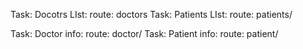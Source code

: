 

Task: Docotrs LIst: route:  doctors
Task: Patients LIst: route:  patients/<doctorId>

Task: Doctor info: route:  doctor/<doctorId>
Task: Patient info: route:  patient/<doctorId>